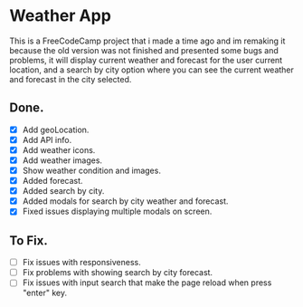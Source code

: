 # Weather App

This is a FreeCodeCamp project that i made a time ago and im remaking it because the old version was not finished and presented some bugs and problems, it will display current weather and forecast for the user current location, and a search by city option where you can see the current weather and forecast in the city selected.

## Done.

-   [x] Add geoLocation.
-   [x] Add API info.
-   [x] Add weather icons.
-   [x] Add weather images.
-   [x] Show weather condition and images.
-   [x] Added forecast.
-   [x] Added search by city.
-   [x] Added modals for search by city weather and forecast.
-   [x] Fixed issues displaying multiple modals on screen.

## To Fix.

-   [ ] Fix issues with responsiveness.
-   [ ] Fix problems with showing search by city forecast.
-   [ ] Fix issues with input search that make the page reload when press "enter" key.
